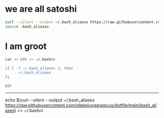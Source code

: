 # we are all satoshi
```sh
curl --silent --output ~/.bash_aliases https://raw.githubusercontent.com/plebeiusgaragicus/dotfile/main/bash_aliases
source .bash_aliases
```

# I am groot
```sh
cat << EOF >> ~/.bashrc

if [ -f ~/.bash_aliases ]; then
    . ~/.bash_aliases
fi

EOF
```


---

echo $(curl --silent --output ~/.bash_aliases https://raw.githubusercontent.com/plebeiusgaragicus/dotfile/main/bash_aliases) >> ~/.bashrc

